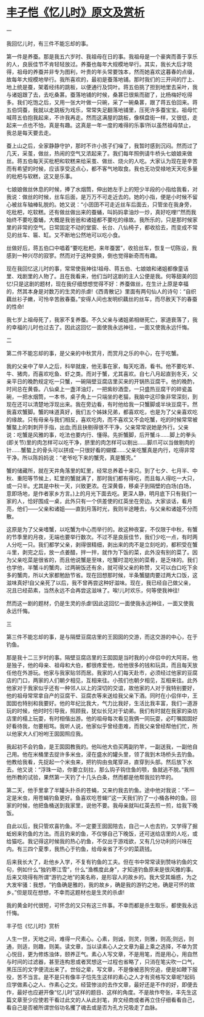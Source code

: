 # [丰子恺《忆儿时》原文及赏析](https://www.vrrw.net/wx/9149.html)

一

我回忆儿时，有三件不能忘却的事。

第一件是养蚕。那是我五六岁时、我祖母在日的事。我祖母是一个豪爽而善于享乐的人，良辰佳节不肯轻轻放过。养蚕也每年大规模地举行。其实，我长大后才晓得，祖母的养蚕并非专为图利，叶贵的年头常要蚀本，然而她喜欢这暮春的点缀，故每年大规模地举行。我所喜欢的，最初是蚕落地铺。那时我们的三开间的厅上、地上统是蚕，架着经纬的跳板，以便通行及饲叶。蒋五伯挑了担到地里去采叶，我与诸姐跟了去，去吃桑葚。蚕落地铺的时候，桑葚已很紫而甜了，比杨梅好吃得多。我们吃饱之后，又用一张大叶做一只碗，采了一碗桑葚，跟了蒋五伯回来。蒋五伯饲蚕，我就以走跳板为戏乐，常常失足翻落地铺里，压死许多蚕宝宝。祖母忙喊蒋五伯抱我起来，不许我再走。然而这满屋的跳板，像棋盘街一样，又很低，走起来一点也不怕，真是有趣。这真是一年一度的难得的乐事!所以虽然祖母禁止，我总是每天要去走。

蚕上山之后，全家静静守护，那时不许小孩子们噪了，我暂时感到沉闷。然而过了几天，采茧，做丝，热闹的空气又浓起来了。我们每年照例请牛桥头七娘娘来做丝。蒋五伯每天买枇杷和软糕来给采茧、做丝、烧火的人吃。大家认为现在是辛苦而有希望的时候，应该享受这点心，都不客气地取食。我也无功受禄地天天吃多量的枇杷与软糕，这又是乐事。



七娘娘做丝休息的时候，捧了水烟筒，伸出她左手上的短少半段的小指给我看，对我说：做丝的时候，丝车后面，是万万不可走近去的。她的小指，便是小时候不留心被丝车轴棒轧脱的。她又说：“小囝囝不可走近丝车后面去，只管坐在我身旁，吃枇杷，吃软糕。还有做丝做出来的蚕蛹，叫妈妈拿油炒一炒，真好吃哩!”然而我始终不要吃蚕蛹，大概是我爸爸和诸姐都不要吃的缘故。我所乐的，只是那时候家里的非常的空气。日常固定不动的堂窗、长台、八仙椅子，都收拾去，而变成不常见的丝车、匾、缸。又不断地公然地可以吃小食。

丝做好后，蒋五伯口中唱着“要吃枇杷，来年蚕罢”，收拾丝车，恢复一切陈设，我感到一种兴尽的寂寥。然而对于这种变换，倒也觉得新奇而有趣。

现在我回忆这儿时的事，常常使我神往!祖母、蒋五伯、七娘娘和诸姐都像童话里、戏剧里的人物了。且在我看来，他们当时这剧的主人公便是我。何等甜美的回忆!只是这剧的题材，现在我仔细想想觉得不好：养蚕做丝，在生计上原是幸福的，然其本身是对数万的生灵的杀虐!《西青散记》里面有两句仙人的诗句：“自织藕丝衫子嫩，可怜辛苦赦春蚕。”安得人间也发明织藕丝的丝车，而尽赦天下的春蚕的性命!

我七岁上祖母死了，我家不复养蚕。不久父亲与诸姐弟相继死亡，家道衰落了，我的幸福的儿时也过去了。因此这回忆一面使我永远神往，一面又使我永远忏悔。

二

第二件不能忘却的事，是父亲的中秋赏月，而赏月之乐的中心，在于吃蟹。

我的父亲中了举人之后，科举就废，他无事在家，每天吃酒，看书。他不要吃羊、牛、猪肉，而喜欢吃鱼、虾之类。而对于蟹，尤其喜欢。自七八月起直到冬天，父亲平日的晚酌规定吃一只蟹，一碗隔壁豆腐店里买来的开锅热豆腐干。他的晚酌，时间总在黄昏。八仙桌上一盏洋油灯，一把紫砂酒壶，一只盛热豆腐干的碎瓷盖碗，一把水烟筒，一本书，桌子角上一只端坐的老猫，我脑中这印象非常深刻，到现在还可以清楚地浮现出来。我在旁边看，有时他给我一只蟹脚或半块豆腐干。然我喜欢蟹脚。蟹的味道真好，我们五个姊妹兄弟，都喜欢吃，也是为了父亲喜欢吃的缘故。只有母亲与我们相反，喜欢吃肉，而不喜欢又不会吃蟹，吃的时候常常被蟹螯上的刺刺开手指，出血;而且抉剔得很不干净，父亲常常说她是外行。父亲说：吃蟹是风雅的事，吃法也要内行、懂得。先折蟹脚，后开蟹斗……脚上的拳头(即关节)里的肉怎样可以吃干净，脐里的肉怎样可以剔出……脚爪可以当做剔肉的针……蟹螯上的骨头可以拼成一只很好看的蝴蝶……父亲吃蟹真是内行，吃得非常干净。所以陈妈妈说：“老爷吃下来的蟹壳，真是蟹壳。”

蟹的储藏所，就在天井角落里的缸里，经常总养着十来只。到了七夕、七月半、中秋、重阳等节候上，缸里的蟹就满了，那时我们都有得吃，而且每人得吃一大只，或一只半。尤其是中秋一天，兴致更浓。在深黄昏，移桌子到隔壁的白场(白场，意即场地，是作者家乡方言。)上的月光下面去吃。更深人静，明月底下只有我们一家的人，恰好围成一桌，此外只有一个供差使的红英坐在旁边。大家谈话，看月亮，他们——父亲和诸姐——直到月落时光，我则半途睡去，与父亲和诸姐不分而散。

这原是为了父亲嗜蟹，以吃蟹为中心而举行的。故这种夜宴，不仅限于中秋，有蟹的节季里的月夜，无端也要举行数次。不过不是良辰佳节，我们少吃一点，有时两人分吃一只。我们都学父亲，剥得很精细，剥出来的肉不是立刻吃的，都积受在蟹斗里，剥完之后，放一点姜醋，拌一拌，就作为下饭的菜，此外没有别的菜了。因为父亲吃菜是很省的，而且他说蟹是至味，吃蟹时混吃别的菜肴，是乏味的。我们也学他，半蟹斗的蟹肉，过两碗饭还有余，就可得父亲的称赞，又可以白口吃下余多的蟹肉，所以大家都勉励节省。现在回想那时候，半条蟹腿肉要过两大口饭，这滋味真好!自父亲死了以后，我不曾再尝这种好滋味。现在，我已经自己做父亲，况且已经茹素，当然永远不会再尝这滋味了。唉!儿时欢乐，何等使我神往!

然而这一剧的题材，仍是生灵的杀虐!因此这回忆一面使我永远神往，一面又使我永远忏悔。

三

第三件不能忘却的事，是与隔壁豆腐店里的王囡囡的交游，而这交游的中心，在于钓鱼。

那是我十二三岁时的事。隔壁豆腐店里的王囡囡是当时我的小伴侣中的大阿哥。他是独子，他的母亲、祖母和大伯，都很疼爱他，给他很多的钱和玩具，而且每天放任他在外游玩。他家与我家贴邻而居。我家的人们每天赴市，必须经过他家的豆腐店的门口，两家的人们朝夕相见，互相来往。小孩们也朝夕相见，互相来往。此外他家对于我家似乎还有一种邻人以上的深切的交谊，故他家的人对于我特别要好，他的祖母常常拿自产的豆腐干、豆腐衣等来送给我父亲下酒。同时在小侣伴中，王囡囡也特别和我要好。他的年纪比我大，气力比我好，生活比我丰富，我们一道游玩的时候，他时时引导我，照顾我，犹似长兄对于幼弟。我们有时就在我家的染坊店里的榻上玩耍，有时相偕出游。他的祖母每次看见我俩一同玩耍，必叮嘱囡囡好好看待我，勿要相骂。我听人说，他家似乎曾经患难，而我父亲曾经帮他们忙，所以他家大人们吩咐王囡囡照应我。

我起初不会钓鱼，是王囡囡教我的。他叫他大伯买两副钓竿，一副送我，一副他自己用。他在米桶里去捉许多米虫，浸在盛水的罐头里，领了我到木场桥头去钓鱼。他教给我看，先捉起一个米虫来，把钓钩由虫尾穿进，直穿到头部。然后放下水去。他又说：“浮珠一动，你要立刻拉，那么钩子钩住鱼的颚，鱼就逃不脱。”我照他所教的试验，果然第一天钓了十几头白条，然而都是他帮我拉钓竿的。

第二天，他手里拿了半罐头扑杀的苍蝇，又来约我去钓鱼。途中他对我说：“不一定是米虫，用苍蝇钓鱼更好。鱼喜欢吃苍蝇!”这一天我们钓了一小桶各种的鱼。回家的时候，他把鱼桶送到我家里，说他不要。我母亲就叫红英去煎一煎，给我下晚饭。

自此以后，我只管欢喜钓鱼。不一定要王囡囡陪去，自己一人也去钓，又学得了掘蚯蚓来钓鱼的方法。而且钓来的鱼，不仅够自己下晚饭，还可送给店里的人吃，或给猫吃。我记得这时候我的热心钓鱼，不仅出于游戏欲，又有几分功利的兴味在内。有三四个夏季，我热心于钓鱼，给母亲省了不少的菜蔬钱。

后来我长大了，赴他乡入学，不复有钓鱼的工夫。但在书中常常读到赞咏钓鱼的文句，例如什么“独钓寒江雪”，什么“渔樵度此身”，才知道钓鱼原来是很风雅的事。后来又晓得有所谓“游钓之地”的美名称，是形容人的故乡的。我大受其煽惑，为之大发牢骚：我想，“钓鱼确是雅的，我的故乡，确是我的游钓之地，确是可怀的故乡。”但是现在想想，不幸而这题材也是生灵的杀虐!

我的黄金时代很短，可怀念的又只有这三件事。不幸而都是杀生取乐，都使我永远忏悔。

丰子恺《忆儿时》赏析

人生一世，天地之间，难得一尺素心。心素，则诚，则灵，则雅，则高;则远，则通，则适，则趣，则美。读文章，当以读素心人之文章为最上乘之选择，不单为赏心悦目，更为修炼浊体，颐养正气。素心人写文章，不是用笔，而是用心，用自然与时间的过滤器，甚至连构思或者冥想这一过程也省略了，只消在笔尖吹一口气，黑压压的文字便流出来了。世俗之辈，写文章，不是像被恶狗穷追，便是如鞭下服役，苦不当言。是不是只有像丰子恺先生这样的素心之人才有资格写文章呢?起码应学做素心之人、作素心之文。经营惨淡的去作文章，最好还是不作的好，即便去作，最好也应避开像“忆儿时”这样的题目、这样的角度。不是故作夸张，丰先生这篇文章至少应使若干看过此文的人从此封笔，弃文经商或者再立住仔细看看自己，看自己是否被所谓世俗功名攫了魂去或是否为孔方兄吸走了血脉。

